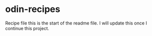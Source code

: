 # odin-recipes
Recipe file
this is the start of the readme file. I will update this once I continue this project.
